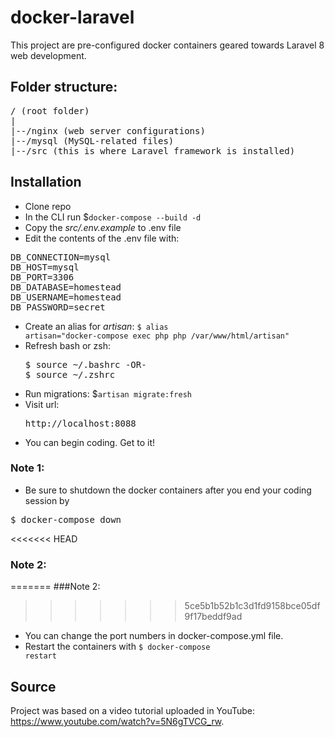 # docker-laravel

This project are pre-configured docker containers geared towards Laravel 8 web development.

## Folder structure:
<pre>
/ (root folder)
|
|--/nginx (web server configurations)
|--/mysql (MySQL-related files)
|--/src (this is where Laravel framework is installed)
</pre>

## Installation
- Clone repo
- In the CLI run $<code>docker-compose --build -d </code>
- Copy the <em>src/.env.example</em> to .env file
- Edit the contents of the .env file with:
<pre>
DB_CONNECTION=mysql
DB_HOST=mysql
DB_PORT=3306
DB_DATABASE=homestead
DB_USERNAME=homestead
DB_PASSWORD=secret
</pre>
- Create an alias for <em>artisan</em>: <code>$ alias artisan="docker-compose exec php php /var/www/html/artisan"</code>
- Refresh bash or zsh: 
  <pre>
  $ source ~/.bashrc -OR-
  $ source ~/.zshrc
  </pre>
- Run migrations: $<code>artisan migrate:fresh</code>
- Visit url: <pre>http://localhost:8088 </pre>
- You can begin coding. Get to it!

### Note 1:
- Be sure to shutdown the docker containers after you end your coding session by
<pre>$ docker-compose down</pre>

<<<<<<< HEAD
### Note 2:
=======
###Note 2:
>>>>>>> 5ce5b1b52b1c3d1fd9158bce05df9f17beddf9ad
- You can change the port numbers in docker-compose.yml file.
- Restart the containers with <code>$ docker-compose restart</code>


## Source
Project was based on a video tutorial uploaded in YouTube: https://www.youtube.com/watch?v=5N6gTVCG_rw.

